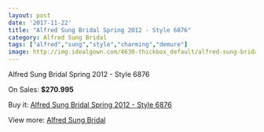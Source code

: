 ```yaml
---
layout: post
date: '2017-11-22'
title: "Alfred Sung Bridal Spring 2012 - Style 6876"
category: Alfred Sung Bridal
tags: ["alfred","sung","style","charming","demure"]
image: http://img.idealgown.com/4630-thickbox_default/alfred-sung-bridal-spring-2012-style-6876.jpg
---
```

Alfred Sung Bridal Spring 2012 - Style 6876

On Sales: **$270.995**
<a href="https://www.idealgown.com/en/alfred-sung-bridal/2081-alfred-sung-bridal-spring-2012-style-6876.html"><amp-img layout="responsive" width="600" height="600" src="//img.idealgown.com/4630-thickbox_default/alfred-sung-bridal-spring-2012-style-6876.jpg" alt="Alfred Sung Bridal Spring 2012 - Style 6876 0" /></a>

Buy it: [Alfred Sung Bridal Spring 2012 - Style 6876](https://www.idealgown.com/en/alfred-sung-bridal/2081-alfred-sung-bridal-spring-2012-style-6876.html "Alfred Sung Bridal Spring 2012 - Style 6876")

View more: [Alfred Sung Bridal](https://www.idealgown.com/en/30-alfred-sung-bridal "Alfred Sung Bridal")